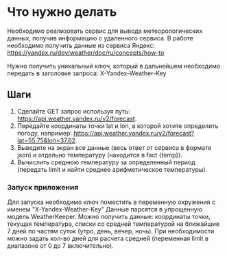 # Что нужно делать

Необходимо реализовать сервис для вывода метеорологических данных, получив информацию с удаленного сервиса. 
В работе необходимо получить данные из сервиса Яндекс: https://yandex.ru/dev/weather/doc/ru/concepts/how-to

Нужно получить уникальный ключ, который в дальнейшем необходимо передать в заголовке запроса: X-Yandex-Weather-Key


## Шаги
1. Сделайте GET запрос используя путь: https://api.weather.yandex.ru/v2/forecast.
2. Передайте координаты точки lat и lon, в которой хотите определить погоду, например: https://api.weather.yandex.ru/v2/forecast?lat=55.75&lon=37.62.
3. Выведите на экран все данные (весь ответ от сервиса в формате json) и отдельно температуру (находится в fact {temp}).
4. Вычислить среднюю температуру за определенный период (передать limit и найти среднее арифметическое температуры).


### Запуск приложения
Для запуска необходимо ключ поместить в переменную окружения с именем "X-Yandex-Weather-Key"
Данные парсятся в упрощенную модель WeatherKeeper. Можно получить данные: координаты точки, текущая температура,
списки со средней температурой на ближайшие 7 дней по частям суток (утро, день, вечер, ночь). При необходимости
можно задать кол-во дней для расчета средней (переменная limit в диапазоне от 0 до 7 включительно).
